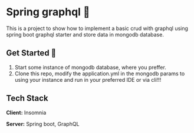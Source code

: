# Spring graphql 📝
This is a project to show how to implement a basic crud
with graphql using spring boot graphql starter and store data in mongodb database.
  
  ## Get Started 🚀
  1. Start some instance of mongodb database, where you preffer.
  2. Clone this repo, modify the application.yml in the mongodb params to using your instance and run in your preferred IDE or via cli!!!

  
## Tech Stack
**Client:** Insomnia

**Server:** Spring boot, GraphQL